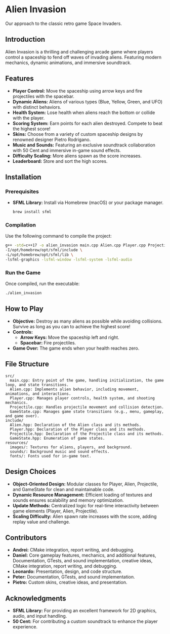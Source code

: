 # Alien Invasion

Our approach to the classic retro game Space Invaders.

## Introduction

Alien Invasion is a thrilling and challenging arcade game where players control a spaceship to fend off waves of invading aliens. Featuring modern mechanics, dynamic animations, and immersive soundtrack.

## Features

- **Player Control:** Move the spaceship using arrow keys and fire projectiles with the spacebar.
- **Dynamic Aliens:** Aliens of various types (Blue, Yellow, Green, and UFO) with distinct behaviors.
- **Health System:** Lose health when aliens reach the bottom or collide with the player.
- **Scoring System:** Earn points for each alien destroyed. Compete to beat the highest score!
- **Skins:** Choose from a variety of custom spaceship designs by renowned designer Pietro Rodrigano.
- **Music and Sounds:** Featuring an exclusive soundtrack collaboration with 50 Cent and immersive in-game sound effects.
- **Difficulty Scaling:** More aliens spawn as the score increases.
- **Leaderboard:** Store and sort the high scores.

## Installation

### Prerequisites

- **SFML Library:** Install via Homebrew (macOS) or your package manager.
  ```bash
  brew install sfml
  ```

### Compilation

Use the following command to compile the project:

```bash
g++ -std=c++17 -o alien_invasion main.cpp Alien.cpp Player.cpp Projectile.cpp GameState.cpp \
-I/opt/homebrew/opt/sfml/include \
-L/opt/homebrew/opt/sfml/lib \
-lsfml-graphics -lsfml-window -lsfml-system -lsfml-audio
```

### Run the Game

Once compiled, run the executable:

```bash
./alien_invasion
```

## How to Play

- **Objective:** Destroy as many aliens as possible while avoiding collisions. Survive as long as you can to achieve the highest score!
- **Controls:**
  - **Arrow Keys:** Move the spaceship left and right.
  - **Spacebar:** Fire projectiles.
- **Game Over:** The game ends when your health reaches zero.

## File Structure

```plaintext
src/
  main.cpp: Entry point of the game, handling initialization, the game loop, and state transitions.
  Alien.cpp: Implements alien behavior, including movement, animations, and interactions.
  Player.cpp: Manages player controls, health system, and shooting mechanics.
  Projectile.cpp: Handles projectile movement and collision detection.
  GameState.cpp: Manages game state transitions (e.g., menu, gameplay, and game over).
include/
  Alien.hpp: Declaration of the Alien class and its methods.
  Player.hpp: Declaration of the Player class and its methods.
  Projectile.hpp: Declaration of the Projectile class and its methods.
  GameState.hpp: Enumeration of game states.
resources/
  images/: Textures for aliens, players, and background.
  sounds/: Background music and sound effects.
  fonts/: Fonts used for in-game text.
```

## Design Choices

- **Object-Oriented Design:** Modular classes for Player, Alien, Projectile, and GameState for clean and maintainable code.
- **Dynamic Resource Management:** Efficient loading of textures and sounds ensures scalability and memory optimization.
- **Update Methods:** Centralized logic for real-time interactivity between game elements (Player, Alien, Projectile).
- **Scaling Difficulty:** Alien spawn rate increases with the score, adding replay value and challenge.

## Contributors

- **Andrei:** CMake integration, report writing, and debugging.
- **Daniel:** Core gameplay features, mechanics, and additional features, Documentation, GTests, and sound implementation, creative ideas, CMake integration, report writing, and debugging.
- **Leonardo:** Presentation, design, and code structure.
- **Peter:** Documentation, GTests, and sound implementation.
- **Pietro:** Custom skins, creative ideas, and presentation.

## Acknowledgments

- **SFML Library:** For providing an excellent framework for 2D graphics, audio, and input handling.
- **50 Cent:** For contributing a custom soundtrack to enhance the player experience.

